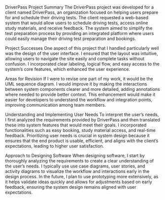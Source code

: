DriverPass Project Summary
The DriverPass project was developed for a client named DriverPass, an organization focused on helping users prepare for and schedule their driving tests. The client requested a web-based system that would allow users to schedule driving tests, access online study materials, and receive feedback. The system aimed to simplify the test preparation process by providing an integrated platform where users could easily manage their driving test preparation and bookings.

Project Successes
One aspect of this project that I handled particularly well was the design of the user interface. I ensured that the layout was intuitive, allowing users to navigate the site easily and complete tasks without confusion. I incorporated clear labeling, logical flow, and easy access to the system’s core features, which enhanced the user experience.

Areas for Revision
If I were to revise one part of my work, it would be the UML sequence diagram. I would improve it by making the interactions between system components clearer and more detailed, adding annotations where needed to provide better context. This enhancement would make it easier for developers to understand the workflow and integration points, improving communication among team members.

Understanding and Implementing User Needs
To interpret the user’s needs, I first analyzed the requirements provided by DriverPass and then translated these into system features that would meet their goals. I incorporated functionalities such as easy booking, study material access, and real-time feedback. Prioritizing user needs is crucial in system design because it ensures that the end product is usable, efficient, and aligns with the client’s expectations, leading to higher user satisfaction.

Approach to Designing Software
When designing software, I start by thoroughly analyzing the requirements to create a clear understanding of the user’s needs. I typically use use case diagrams, user stories, and activity diagrams to visualize the workflow and interactions early in the design process. In the future, I plan to use prototyping more extensively, as it helps validate ideas quickly and allows for adjustments based on early feedback, ensuring the system design remains aligned with user expectations.
